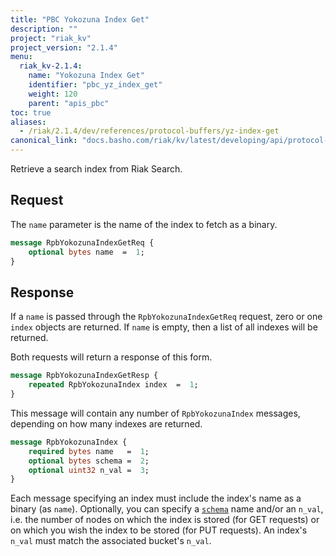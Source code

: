```yaml
---
title: "PBC Yokozuna Index Get"
description: ""
project: "riak_kv"
project_version: "2.1.4"
menu:
  riak_kv-2.1.4:
    name: "Yokozuna Index Get"
    identifier: "pbc_yz_index_get"
    weight: 120
    parent: "apis_pbc"
toc: true
aliases:
  - /riak/2.1.4/dev/references/protocol-buffers/yz-index-get
canonical_link: "docs.basho.com/riak/kv/latest/developing/api/protocol-buffers/yz-index-get"
---
```


Retrieve a search index from Riak Search.

## Request

The `name` parameter is the name of the index to fetch as a binary.

```protobuf
message RpbYokozunaIndexGetReq {
    optional bytes name  =  1;
}
```

## Response

If a `name` is passed through the `RpbYokozunaIndexGetReq` request, zero
or one `index` objects are returned. If `name` is empty, then a list of
all indexes will be returned.

Both requests will return a response of this form.

```protobuf
message RpbYokozunaIndexGetResp {
    repeated RpbYokozunaIndex index  =  1;
}
```

This message will contain any number of `RpbYokozunaIndex` messages,
depending on how many indexes are returned.

```protobuf
message RpbYokozunaIndex {
    required bytes name   =  1;
    optional bytes schema =  2;
    optional uint32 n_val =  3;
}
```

Each message specifying an index must include the index's name as a
binary (as `name`). Optionally, you can specify a [`schema`](/riak/kv/2.1.4/developing/usage/search-schemas) name and/or an `n_val`, i.e. the number of nodes on which the
index is stored (for GET requests) or on which you wish the index to be
stored (for PUT requests). An index's `n_val` must match the associated
bucket's `n_val`.
